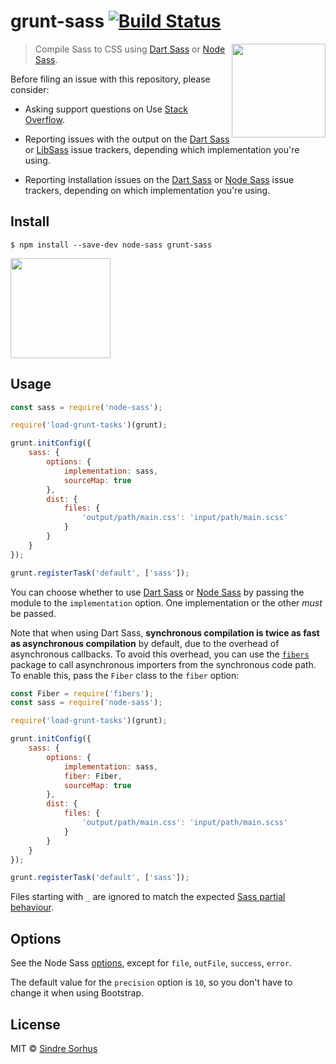 # grunt-sass [![Build Status](https://travis-ci.org/sindresorhus/grunt-sass.svg?branch=master)](https://travis-ci.org/sindresorhus/grunt-sass)

[<img src="https://github.com/sass/sass-site/blob/master/source/assets/img/logos/logo-seal.png" width="150" align="right">](https://sass-lang.com)

> Compile Sass to CSS using [Dart Sass][] or [Node Sass][].

[Dart Sass]: http://sass-lang.com/dart-sass
[Node Sass]: https://github.com/sass/node-sass

Before filing an issue with this repository, please consider:

* Asking support questions on Use [Stack Overflow][].

* Reporting issues with the output on the [Dart Sass][Dart Sass issues] or [LibSass][LibSass issues] issue trackers, depending which implementation you're using.

* Reporting installation issues on the [Dart Sass][Dart Sass issues] or [Node Sass][Node Sass issues] issue trackers, depending on which implementation you're using.

[Stack Overflow]: https://stackoverflow.com/questions/tagged/node-sass
[Dart Sass issues]: https://github.com/sass/dart-sass/issues/new
[LibSass issues]: https://github.com/sass/libsass/issues/new
[Node Sass issues]: https://github.com/sass/node-sass/issues/new


## Install

```
$ npm install --save-dev node-sass grunt-sass
```

<a href="https://www.patreon.com/sindresorhus">
	<img src="https://c5.patreon.com/external/logo/become_a_patron_button@2x.png" width="160">
</a>


## Usage

```js
const sass = require('node-sass');

require('load-grunt-tasks')(grunt);

grunt.initConfig({
	sass: {
		options: {
			implementation: sass,
			sourceMap: true
		},
		dist: {
			files: {
				'output/path/main.css': 'input/path/main.scss'
			}
		}
	}
});

grunt.registerTask('default', ['sass']);
```

You can choose whether to use [Dart Sass][] or [Node Sass][] by passing the module to the `implementation` option. One implementation or the other *must* be passed.

Note that when using Dart Sass, **synchronous compilation is twice as fast as asynchronous compilation** by default, due to the overhead of asynchronous callbacks. To avoid this overhead, you can use the [`fibers`](https://www.npmjs.com/package/fibers) package to call asynchronous importers from the synchronous code path. To enable this, pass the `Fiber` class to the `fiber` option:

```js
const Fiber = require('fibers');
const sass = require('node-sass');

require('load-grunt-tasks')(grunt);

grunt.initConfig({
	sass: {
		options: {
			implementation: sass,
			fiber: Fiber,
			sourceMap: true
		},
		dist: {
			files: {
				'output/path/main.css': 'input/path/main.scss'
			}
		}
	}
});

grunt.registerTask('default', ['sass']);
```

Files starting with `_` are ignored to match the expected [Sass partial behaviour](http://sass-lang.com/documentation/file.SASS_REFERENCE.html#partials).


## Options

See the Node Sass [options](https://github.com/sass/node-sass#options), except for `file`, `outFile`, `success`, `error`.

The default value for the `precision` option is `10`, so you don't have to change it when using Bootstrap.


## License

MIT © [Sindre Sorhus](https://sindresorhus.com)
